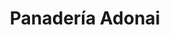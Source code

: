 ---
title: "Panadería Adonai"
url: /zona-19-ciudad-de-guatemala/panaderia-adonai/
shop: panadería
---